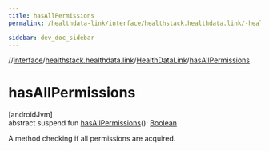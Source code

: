 ```yaml
---
title: hasAllPermissions
permalink: /healthdata-link/interface/healthstack.healthdata.link/-health-data-link/has-all-permissions.html

sidebar: dev_doc_sidebar
---
```

//[interface](../../../index.html)/[healthstack.healthdata.link](../index.html)/[HealthDataLink](index.html)/[hasAllPermissions](has-all-permissions.html)



# hasAllPermissions



[androidJvm]\
abstract suspend fun [hasAllPermissions](has-all-permissions.html)(): [Boolean](https://kotlinlang.org/api/latest/jvm/stdlib/kotlin/-boolean/index.html)



A method checking if all permissions are acquired.




